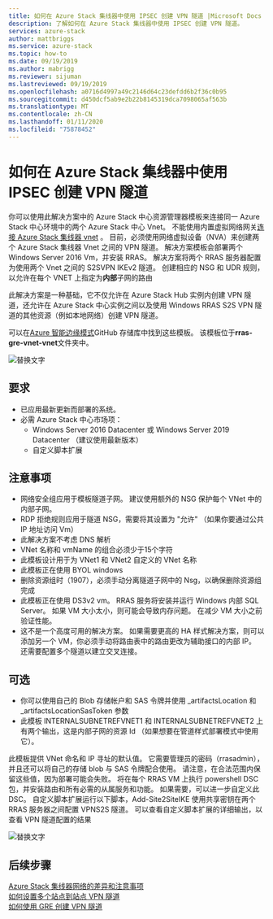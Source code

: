 ```yaml
---
title: 如何在 Azure Stack 集线器中使用 IPSEC 创建 VPN 隧道 |Microsoft Docs
description: 了解如何在 Azure Stack 集线器中使用 IPSEC 创建 VPN 隧道。
services: azure-stack
author: mattbriggs
ms.service: azure-stack
ms.topic: how-to
ms.date: 09/19/2019
ms.author: mabrigg
ms.reviewer: sijuman
ms.lastreviewed: 09/19/2019
ms.openlocfilehash: a0716d4997a49c2146d64c23defdd6b2f36c0b95
ms.sourcegitcommit: d450dcf5ab9e2b22b8145319dca7098065af563b
ms.translationtype: MT
ms.contentlocale: zh-CN
ms.lasthandoff: 01/11/2020
ms.locfileid: "75878452"
---
```

# <a name="how-to-create-a-vpn-tunnel-using-ipsec--in-azure-stack-hub"></a>如何在 Azure Stack 集线器中使用 IPSEC 创建 VPN 隧道

你可以使用此解决方案中的 Azure Stack 中心资源管理器模板来连接同一 Azure Stack 中心环境中的两个 Azure Stack 中心 Vnet。 不能使用内置虚拟网络网关[连接 Azure Stack 集线器 vnet](https://docs.microsoft.com/azure-stack/user/azure-stack-network-differences) 。 目前，必须使用网络虚拟设备（NVA）来创建两个 Azure Stack 集线器 Vnet 之间的 VPN 隧道。 解决方案模板会部署两个 Windows Server 2016 Vm，并安装 RRAS。 解决方案将两个 RRAS 服务器配置为使用两个 Vnet 之间的 S2SVPN IKEv2 隧道。 创建相应的 NSG 和 UDR 规则，以允许在每个 VNET 上指定为**内部**子网的路由 

此解决方案是一种基础，它不仅允许在 Azure Stack Hub 实例内创建 VPN 隧道，还允许在 Azure Stack 中心实例之间以及使用 Windows RRAS S2S VPN 隧道的其他资源（例如本地网络）创建 VPN 隧道。

可以在[Azure 智能边缘模式](https://github.com/Azure-Samples/azure-intelligent-edge-patterns)GitHub 存储库中找到这些模板。 该模板位于**rras-gre-vnet-vnet**文件夹中。 

![替换文字](./media/azure-stack-network-howto-vpn-tunnel-ipsec/overview.png)

## <a name="requirements"></a>要求

- 已应用最新更新而部署的系统。 
- 必需 Azure Stack 中心市场项：
    -  Windows Server 2016 Datacenter 或 Windows Server 2019 Datacenter （建议使用最新版本）
    -  自定义脚本扩展

## <a name="things-to-consider"></a>注意事项

- 网络安全组应用于模板隧道子网。  建议使用额外的 NSG 保护每个 VNet 中的内部子网。
- RDP 拒绝规则应用于隧道 NSG，需要将其设置为 "允许" （如果你要通过公共 IP 地址访问 Vm）
- 此解决方案不考虑 DNS 解析
- VNet 名称和 vmName 的组合必须少于15个字符
- 此模板设计用于为 VNet1 和 VNet2 自定义的 VNet 名称
- 此模板正在使用 BYOL windows
- 删除资源组时（1907），必须手动分离隧道子网中的 Nsg，以确保删除资源组完成
- 此模板正在使用 DS3v2 vm。  RRAS 服务将安装并运行 Windows 内部 SQL Server。  如果 VM 大小太小，则可能会导致内存问题。  在减少 VM 大小之前验证性能。
- 这不是一个高度可用的解决方案。  如果需要更高的 HA 样式解决方案，则可以添加另一个 VM，你必须手动将路由表中的路由更改为辅助接口的内部 IP。  还需要配置多个隧道以建立交叉连接。

## <a name="optional"></a>可选

- 你可以使用自己的 Blob 存储帐户和 SAS 令牌并使用 _artifactsLocation 和 _artifactsLocationSasToken 参数
- 此模板 INTERNALSUBNETREFVNET1 和 INTERNALSUBNETREFVNET2 上有两个输出，这是内部子网的资源 Id （如果想要在管道样式部署模式中使用它）。

此模板提供 VNet 命名和 IP 寻址的默认值。  它需要管理员的密码（rrasadmin），并且还可以将自己的存储 blob 与 SAS 令牌配合使用。  请注意，在合法范围内保留这些值，因为部署可能会失败。  将在每个 RRAS VM 上执行 powershell DSC 包，并安装路由和所有必需的从属服务和功能。  如果需要，可以进一步自定义此 DSC。  自定义脚本扩展运行以下脚本，Add-Site2SiteIKE 使用共享密钥在两个 RRAS 服务器之间配置 VPNS2S 隧道。  可以查看自定义脚本扩展的详细输出，以查看 VPN 隧道配置的结果

![替换文字](./media/azure-stack-network-howto-vpn-tunnel-ipsec/s2svpntunnel.png)

## <a name="next-steps"></a>后续步骤

[Azure Stack 集线器网络的差异和注意事项](azure-stack-network-differences.md)  
[如何设置多个站点到站点 VPN 隧道](network-howto-vpn-tunnel.md)  
[如何使用 GRE 创建 VPN 隧道](network-howto-vpn-tunnel-gre.md)